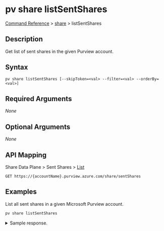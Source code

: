 # pv share listSentShares
[Command Reference](../../../README.md#command-reference) > [share](./main.md) > listSentShares

## Description
Get list of sent shares in the given Purview account.

## Syntax
```
pv share listSentShares [--skipToken=<val> --filter=<val> --orderBy=<val>]
```

## Required Arguments
*None*

## Optional Arguments
*None*

## API Mapping
Share Data Plane > Sent Shares > [List](https://docs.microsoft.com/en-us/rest/api/purview/sharedataplane/sent-shares/list)
```
GET https://{accountName}.purview.azure.com/share/sentShares
```

## Examples
List all sent shares in a given Microsoft Purview account.
```powershell
pv share listSentShares
```


<details><summary>Sample response.</summary>
<p>

```json
{
    "value": [
        {
            "id": "/sentShares/MyShare",
            "name": "MyShare",
            "properties": {
                "collection": {
                    "referenceName": "djqn0b",
                    "type": "CollectionReference"
                },
                "createdAt": "2022-09-01T08:12:48.408025Z",
                "description": "",
                "provisioningState": "Succeeded",
                "senderEmail": "tarifat@microsoft.com",
                "senderName": "Taygan Rifat",
                "senderTenantName": "Microsoft"
            },
            "shareKind": "InPlace",
            "type": "sentShares"
        }
    ]
}
```
</p>
</details>
